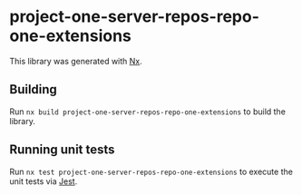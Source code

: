 # project-one-server-repos-repo-one-extensions

This library was generated with [Nx](https://nx.dev).

## Building

Run `nx build project-one-server-repos-repo-one-extensions` to build the library.

## Running unit tests

Run `nx test project-one-server-repos-repo-one-extensions` to execute the unit tests via [Jest](https://jestjs.io).

